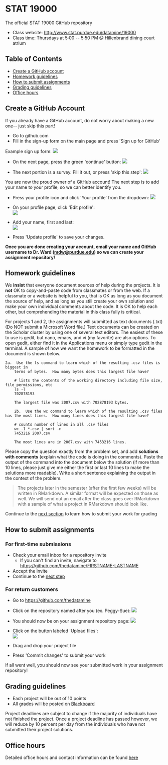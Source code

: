 # STAT 19000
The official STAT 19000 GitHub repository

- Class website: http://www.stat.purdue.edu/datamine/19000
- Class time: Thursdays at 5:00 -- 5:50 PM @ Hillenbrand dining court atrium

## Table of Contents

- [Create a GitHub account](#create-a-github-account)
- [Homework guidelines](#homework-guidelines)
- [How to submit assignments](#how-to-submit-assignments)
- [Grading guidelines](#grading-guidelines)
- [Office hours](#office-hours)

## Create a GitHub Account
If you already have a GitHub account, do not worry about making a new one-- just skip this part!

- Go to github.com
- Fill in the sign-up form on the main page and press 'Sign up for GitHub'

Example sign up form:
![](images/readme/signup_1.png)

- On the next page, press the green 'continue' button:
![](images/readme/signup_2.png)

- The next portion is a survey. Fill it out, or press 'skip this step':
![](images/readme/signup_3.png)


You are now the proud owner of a GitHub account! The next step is to add your name to your profile, so we can better identify you.

- Press your profile icon and click 'Your profile' from the dropdown:
![](images/readme/add_name_1.png)

- On your profile page, click 'Edit profile':  
![](images/readme/add_name_2.png)

- Add your name, first and last:  
![](images/readme/add_name_3.png)

- Press 'Update profile' to save your changes.

**Once you are done creating your account, email your name and GitHub username to Dr. Ward (mdw@purdue.edu) so we can create your assignment repository!**


## Homework guidelines

We **insist** that everyone document sources of help during the projects. It is **not** OK to copy-and-paste code from classmates or from the web. If a classmate or a website is helpful to you, that is OK as long as you document the source of help, and as long as you still create your own solution and make your own individual comments about the code. It is OK to help each other, but comprehending the material in this class fully is critical.

For projects 1 and 2, the assignments will submitted as text documents (.txt) (Do NOT submit a Microsoft Word file.) Text documents can be created on the Scholar cluster by using one of several text editors. The easiest of these to use is gedit, but nano, emacs, and vi (my favorite) are also options. To open gedit, either find it in the Applications menu or simply type gedit in the terminal.
A sample of how we want the homework to be formatted in the document is shown below.
```
2a.  Use the ls command to learn which of the resulting .csv files is biggest in
	terms of bytes.  How many bytes does this largest file have?

	# lists the contents of the working directory including file size, file permissions, etc
	ls -l
	702878193

	The largest file was 2007.csv with 702878193 bytes.

	2b.  Use the wc command to learn which of the resulting .csv files has the most lines.  How many lines does this largest file have?

	# counts number of lines in all .csv files
	wc -1 *.csv | sort -n
	7453216 2007.csv

	The most lines are in 2007.csv with 7453216 lines.
```

Please copy the question exactly from the problem set, and add **solutions with comments** (explain what the code is doing in the comments). Paste the output of the command into the document below the solution (if more than 10 lines, please just give me either the first or last 10 lines to make the solutions more readable). Write a short sentence explaining the output in the context of the problem.

> The projects later in the semester (after the first few weeks) will be written in RMarkdown. A similar format will be expected on those as well. We will send out an email after the class goes over RMarkdown with a sample of what a project in RMarkdown should look like. 

Continue to the [next section](#how-to-submit-assignments) to learn how to submit your work for grading

## How to submit assignments

### For first-time submissions
- Check your email inbox for a repository invite
    - If you can't find an invite, navigate to https://github.com/thedatamine/FIRSTNAME-LASTNAME
- Accept the invite
- Continue to the [next step](#for-return-customers)

### For return customers
- Go to https://github.com/thedatamine
- Click on the repository named after you (ex. Peggy-Sue):
![](images/readme/submit_1.png)
- You should now be on your assignment repository page:
![](images/readme/submit_2.png)
- Click on the button labeled 'Upload files':  
![](images/readme/upload_button.png)

- Drag and drop your project file
- Press 'Commit changes' to submit your work

If all went well, you should now see your submitted work in your assignment repository!

## Grading guidelines

- Each project will be out of 10 points
- All grades will be posted on [Blackboard](https://mycourses.purdue.edu/)

Project deadlines are subject to change if the majority of individuals have not finished the project. Once a project deadline has passed however, we will reduce by 10 percent per day from the individuals who have not submitted their project solutions. 

## Office hours
Detailed office hours and contact information can be found [here](http://www.stat.purdue.edu/datamine/19000/)
